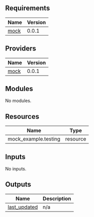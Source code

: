 ## Requirements

| Name | Version |
|------|---------|
| <a name="requirement_mock"></a> [mock](#requirement\_mock) | 0.0.1 |

## Providers

| Name | Version |
|------|---------|
| <a name="provider_mock"></a> [mock](#provider\_mock) | 0.0.1 |

## Modules

No modules.

## Resources

| Name | Type |
|------|------|
| mock_example.testing | resource |

## Inputs

No inputs.

## Outputs

| Name | Description |
|------|-------------|
| <a name="output_last_updated"></a> [last\_updated](#output\_last\_updated) | n/a |
